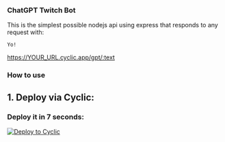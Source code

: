 ### ChatGPT Twitch Bot

This is the simplest possible nodejs api using express that responds to any request with: 
```
Yo!
```

https://YOUR_URL.cyclic.app/gpt/:text


### How to use

## 1. Deploy via Cyclic:

### Deploy it in 7 seconds: 

[![Deploy to Cyclic](https://deploy.cyclic.app/button.svg)](https://deploy.cyclic.app/)

